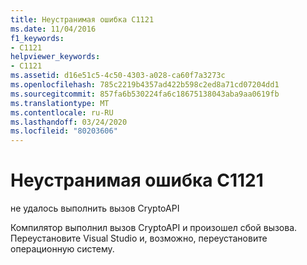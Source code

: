 ```yaml
---
title: Неустранимая ошибка C1121
ms.date: 11/04/2016
f1_keywords:
- C1121
helpviewer_keywords:
- C1121
ms.assetid: d16e51c5-4c50-4303-a028-ca60f7a3273c
ms.openlocfilehash: 785c2219b4357ad422b598c2ed8a71cd07204dd1
ms.sourcegitcommit: 857fa6b530224fa6c18675138043aba9aa0619fb
ms.translationtype: MT
ms.contentlocale: ru-RU
ms.lasthandoff: 03/24/2020
ms.locfileid: "80203606"
---
```

# <a name="fatal-error-c1121"></a>Неустранимая ошибка C1121

не удалось выполнить вызов CryptoAPI

Компилятор выполнил вызов CryptoAPI и произошел сбой вызова. Переустановите Visual Studio и, возможно, переустановите операционную систему.
